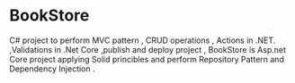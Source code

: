 # BookStore
C# project to perform MVC pattern , CRUD operations , Actions in .NET. 
,Validations in .Net Core ,publish and deploy project , 
BookStore is Asp.net Core project applying Solid princibles
and perform Repository Pattern and Dependency Injection .
